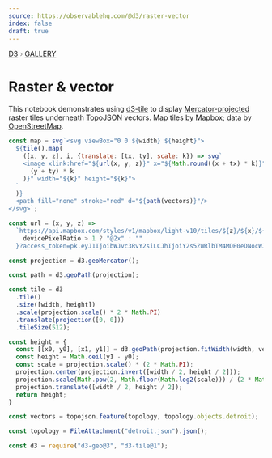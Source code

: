 ```yaml
---
source: https://observablehq.com/@d3/raster-vector
index: false
draft: true
---
```


<div style="color: grey; font: 13px/25.5px var(--sans-serif); text-transform: uppercase;"><h1 style="display: none;">Raster & vector</h1><a href="https://d3js.org/">D3</a> › <a href="/@d3/gallery">Gallery</a></div>

# Raster & vector

This notebook demonstrates using [d3-tile](https://github.com/d3/d3-tile) to display [Mercator-projected](https://d3js.org/d3-geo/cylindrical#geoMercator) raster tiles underneath [TopoJSON](https://github.com/topojson) vectors. Map tiles by <a href="https://mapbox.com">Mapbox</a>; data by <a href="https://openstreetmap.org">OpenStreetMap</a>.

```js echo
const map = svg`<svg viewBox="0 0 ${width} ${height}">
  ${tile().map(
    ([x, y, z], i, {translate: [tx, ty], scale: k}) => svg`
    <image xlink:href="${url(x, y, z)}" x="${Math.round((x + tx) * k)}" y="${Math.round(
      (y + ty) * k
    )}" width="${k}" height="${k}">
  `
  )}
  <path fill="none" stroke="red" d="${path(vectors)}"/>
</svg>`;
```

```js echo
const url = (x, y, z) =>
  `https://api.mapbox.com/styles/v1/mapbox/light-v10/tiles/${z}/${x}/${y}${
    devicePixelRatio > 1 ? "@2x" : ""
  }?access_token=pk.eyJ1IjoibWJvc3RvY2siLCJhIjoiY2s5ZWRlbTM4MDE0eDNocWJ2aXR2amNmeiJ9.LEyjnNDr_BrxRmI4UDyJAQ`;
```

```js echo
const projection = d3.geoMercator();
```

```js echo
const path = d3.geoPath(projection);
```

```js echo
const tile = d3
  .tile()
  .size([width, height])
  .scale(projection.scale() * 2 * Math.PI)
  .translate(projection([0, 0]))
  .tileSize(512);
```

```js echo
const height = {
  const [[x0, y0], [x1, y1]] = d3.geoPath(projection.fitWidth(width, vectors)).bounds(vectors);
  const height = Math.ceil(y1 - y0);
  const scale = projection.scale() * (2 * Math.PI);
  projection.center(projection.invert([width / 2, height / 2]));
  projection.scale(Math.pow(2, Math.floor(Math.log2(scale))) / (2 * Math.PI));
  projection.translate([width / 2, height / 2]);
  return height;
}
```

```js echo
const vectors = topojson.feature(topology, topology.objects.detroit);
```

```js echo
const topology = FileAttachment("detroit.json").json();
```

```js echo
const d3 = require("d3-geo@3", "d3-tile@1");
```
